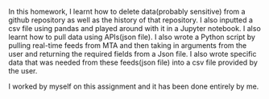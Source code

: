 In this homework, I learnt how to delete data(probably sensitive) from a github repository as well as the history of that repository. 
I also inputted a csv file using pandas and played around with it in a Jupyter notebook. I also learnt how to pull data using APIs(json file).
I also wrote a Python script by pulling real-time feeds from MTA and then taking in arguments from the user and returning the required fields from a Json file.
I also wrote specific data that was needed from these feeds(json file) into a csv file provided by the user.

I worked by myself on this assignment and it has been done entirely by me.
